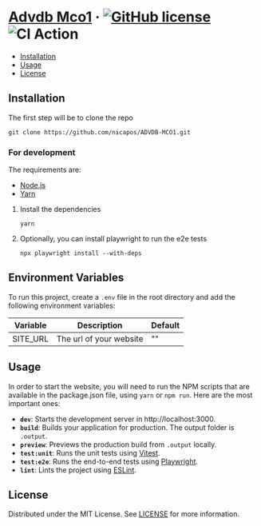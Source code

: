 # [Advdb Mco1][website] &middot; [![GitHub license]](./LICENSE) ![CI Action]

<!-- Table of Contents -->

- [Installation](#installation)
- [Usage](#usage)
- [License](#license)

## Installation

The first step will be to clone the repo

```shell
git clone https://github.com/nicapos/ADVDB-MCO1.git
```

### For development

The requirements are:

- [Node.js]
- [Yarn]

1. Install the dependencies
   ```shell
   yarn
   ```
2. Optionally, you can install playwright to run the e2e tests
   ```shell
   npx playwright install --with-deps
   ```

## Environment Variables

To run this project, create a `.env` file in the root directory and add the following environment variables:

| Variable | Description             | Default |
|----------|-------------------------|---------|
| SITE_URL | The url of your website | ""      |

## Usage

In order to start the website, you will need to run the NPM scripts that are available in the package.json file,
using `yarn` or `npm run`. Here are the most important ones:

- **`dev`**: Starts the development server in http://localhost:3000.
- **`build`**: Builds your application for production. The output folder is `.output`.
- **`preview`**: Previews the production build from `.output` locally.
- **`test:unit`**: Runs the unit tests using [Vitest].
- **`test:e2e`**: Runs the end-to-end tests using [Playwright].
- **`lint`**: Lints the project using [ESLint].

## License

Distributed under the MIT License. See [LICENSE](./LICENSE) for more information.

<!-- Packages links -->

[eslint]: https://eslint.org
[node.js]: https://nodejs.org/en/
[playwright]: https://playwright.dev
[vitest]: https://vitest.dev
[yarn]: https://yarnpkg.com/

<!-- Repository links -->

[website]: https://github.com/nicapos/ADVDB-MCO1

<!-- Shields.io links -->

[github license]: https://img.shields.io/badge/license-MIT-blue.svg
[ci action]: https://github.com/nicapos/ADVDB-MCO1/actions/workflows/ci.yaml/badge.svg
